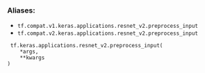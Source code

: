 ### Aliases:
- `tf.compat.v1.keras.applications.resnet_v2.preprocess_input`
- `tf.compat.v2.keras.applications.resnet_v2.preprocess_input`

```
 tf.keras.applications.resnet_v2.preprocess_input(
    *args,
    **kwargs
)
```
